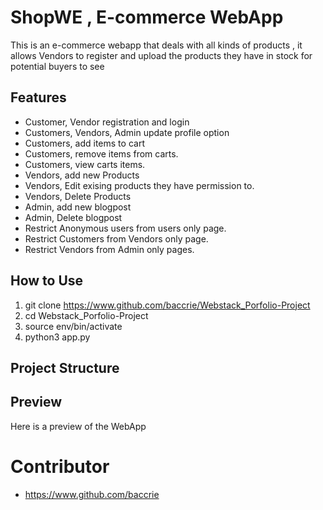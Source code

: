 # ShopWE , E-commerce WebApp

This is an e-commerce webapp that deals with all kinds of products , it allows Vendors to register and upload the products they have in stock for potential buyers to see

## Features

- Customer, Vendor registration and login
- Customers, Vendors, Admin update profile option
- Customers, add items to cart
- Customers, remove items from carts.
- Customers, view carts items.
- Vendors, add new Products
- Vendors, Edit exising products they have permission to.
- Vendors,  Delete Products
- Admin, add new blogpost
- Admin, Delete blogpost
- Restrict Anonymous users from users only page.
- Restrict Customers from Vendors only page.
- Restrict Vendors from Admin only pages.

## How to Use

1. git clone https://www.github.com/baccrie/Webstack_Porfolio-Project
2. cd Webstack_Porfolio-Project
3. source env/bin/activate
4. python3 app.py


## Project Structure



## Preview

Here is a preview of the WebApp


# Contributor
 - https://www.github.com/baccrie
